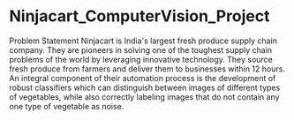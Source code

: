 # Ninjacart_ComputerVision_Project

Problem Statement
Ninjacart is India's largest fresh produce supply chain company. They are pioneers in solving one of the toughest supply chain problems of the world by leveraging innovative technology. They source fresh produce from farmers and deliver them to businesses within 12 hours. An integral component of their automation process is the development of robust classifiers which can distinguish between images of different types of vegetables, while also correctly labeling images that do not contain any one type of vegetable as noise.
